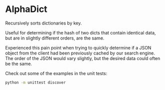 # AlphaDict

Recursively sorts dictionaries by key. 

Useful for determining if the hash of two dicts that contain identical data,
but are in slightly different orders, are the same.

Experienced this pain point when trying to quickly determine if a JSON object 
from the client had been previously cached by our search engine. 
The order of the JSON would vary slightly, but the desired data could often be the same.

Check out some of the examples in the unit tests:

```bash
python -m unittest discover
```
